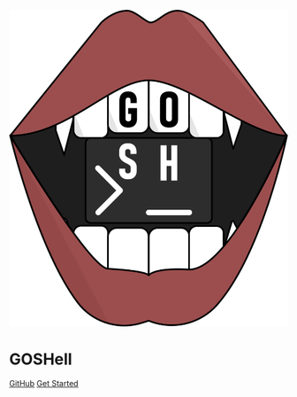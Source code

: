 ![logo](assets/Gosh.png)

# GOSHell

[GitHub](https://github.com/rythenglyth/gosh/)
[Get Started](#main)
